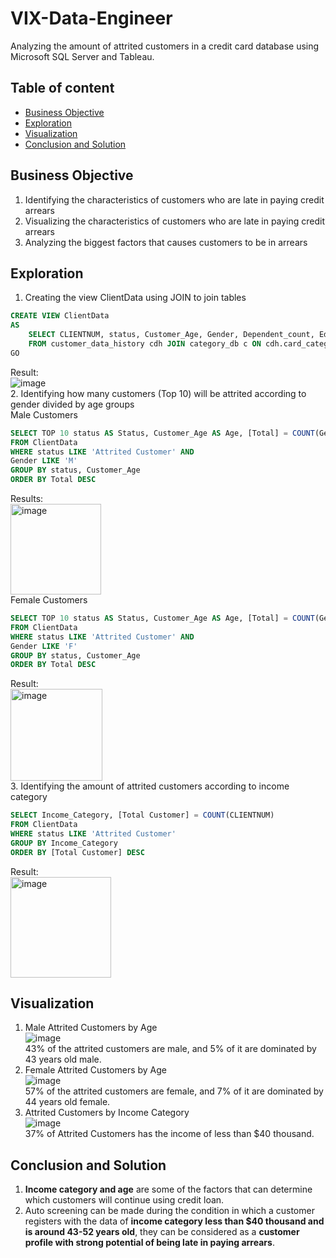 # VIX-Data-Engineer
Analyzing the amount of attrited customers in a credit card database using Microsoft SQL Server and Tableau.

## Table of content  
  * [Business Objective](#business-objective)
  * [Exploration](#exploration)
  * [Visualization](#visualization)
  * [Conclusion and Solution](#conclusion-and-solution)  
  
## Business Objective  
1. Identifying the characteristics of customers who are late in paying credit arrears  
2. Visualizing the characteristics of customers who are late in paying credit arrears  
3. Analyzing the biggest factors that causes customers to be in arrears  

## Exploration  
1. Creating the view ClientData using JOIN to join tables  
```sql
CREATE VIEW ClientData
AS
	SELECT CLIENTNUM, status, Customer_Age, Gender, Dependent_count, Education_Level, Marital_Status, Income_Category, Card_Category, Months_on_book, Total_Relationship_Count, Months_Inactive_12_mon, Contacts_Count_12_mon, Credit_Limit, Total_Revolving_Bal, Avg_Open_To_Buy, Total_Trans_Amt, Total_Trans_Ct, Avg_Utilization_Ratio
	FROM customer_data_history cdh JOIN category_db c ON cdh.card_categoryid = c.id JOIN education_db e ON cdh.Educationid = e.id JOIN marital_db m ON cdh.Maritalid = m.id JOIN status_db s ON cdh.idstatus = s.id
GO
```  
Result:  
![image](https://user-images.githubusercontent.com/96785017/189926743-6b92b7ad-5157-4392-a12c-448350f94f9b.png)  
2. Identifying how many customers (Top 10) will be attrited according to gender divided by age groups  
Male Customers  
```sql
SELECT TOP 10 status AS Status, Customer_Age AS Age, [Total] = COUNT(Gender)
FROM ClientData
WHERE status LIKE 'Attrited Customer' AND
Gender LIKE 'M'
GROUP BY status, Customer_Age
ORDER BY Total DESC
```  
Results:  
<img width="145" alt="image" src="https://user-images.githubusercontent.com/96785017/190904692-07798a60-6b83-4fa5-8d4b-42bbe0c23003.png">  
Female Customers  
```sql
SELECT TOP 10 status AS Status, Customer_Age AS Age, [Total] = COUNT(Gender)
FROM ClientData
WHERE status LIKE 'Attrited Customer' AND
Gender LIKE 'F'
GROUP BY status, Customer_Age
ORDER BY Total DESC
```  
Result:  
<img width="147" alt="image" src="https://user-images.githubusercontent.com/96785017/190904597-4a910a3e-6394-4385-a91a-341d058268ad.png">  
3. Identifying the amount of attrited customers according to income category  
```sql
SELECT Income_Category, [Total Customer] = COUNT(CLIENTNUM)
FROM ClientData
WHERE status LIKE 'Attrited Customer'
GROUP BY Income_Category
ORDER BY [Total Customer] DESC
```  
Result:  
<img width="161" alt="image" src="https://user-images.githubusercontent.com/96785017/190905092-a4c7447b-8b20-48c6-a8e4-b1c84a19527e.png">  

## Visualization  
1. Male Attrited Customers by Age  
![image](https://user-images.githubusercontent.com/96785017/190914961-9143ce80-cf1f-4af5-a221-7279080de302.png)  
43% of the attrited customers are male, and 5% of it are dominated by 43 years old male.  
2. Female Attrited Customers by Age  
![image](https://user-images.githubusercontent.com/96785017/190915098-e023e981-f498-4f46-afd2-5ed53b769020.png)  
57% of the attrited customers are female, and 7% of it are dominated by 44 years old female.  
3. Attrited Customers by Income Category  
![image](https://user-images.githubusercontent.com/96785017/190915761-9cad6d5a-962c-47a3-9843-fee9c6e31327.png)  
37% of Attrited Customers has the income of less than $40 thousand.

## Conclusion and Solution  
1. **Income category and age** are some of the factors that can determine which customers will continue using credit loan.  
2. Auto screening can be made during the condition in which a customer registers with the data of **income category less than $40 thousand and is around 43-52 years old**, they can be considered as a **customer profile with strong potential of being late in paying arrears**.



